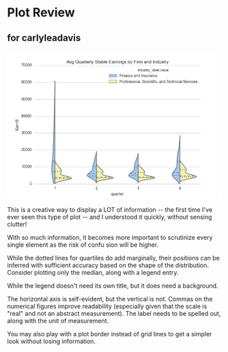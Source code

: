 Plot Review
=======

for carlyleadavis
-----------
 
![alt text](https://raw.githubusercontent.com/carlyleadavis/PUI2015_cdavis/master/HW8/violin_graph.png "Carlyle's Plot")


This is a creative way to display a LOT of information -- the first time I've ever seen this type of plot -- and I understood it quickly, without sensing clutter!

With so much information, it becomes more important to scrutinize every single element as the risk of confu
sion will be higher.

While the dotted lines for quartiles do add marginally, their positions can be inferred with sufficient accuracy based on the shape of the distribution.  Consider plotting only the median, along with a legend entry.

While the legend doesn't need its own title, but it does need a background.

The horizontal axis is self-evident, but the vertical is not.  Commas on the numerical figures improve readability (especially given that the scale is "real" and not an abstract measurement).  The label needs to be spelled out, along with the unit of measurement. 

You may also play with a plot border instead of grid lines to get a simpler look without losing information.